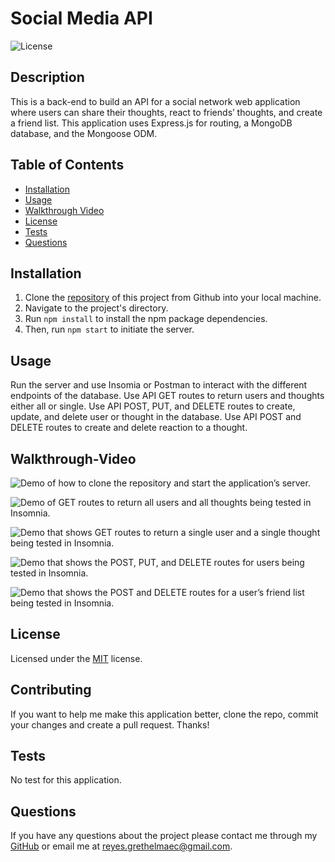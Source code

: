# Social Media API

![License](https://img.shields.io/static/v1?label=license&message=MIT&color=brightgreen)

## Description

This is a back-end to build an API for a social network web application where users can share their thoughts, react to friends’ thoughts, and create a friend list. This application uses  Express.js for routing, a MongoDB database, and the Mongoose ODM.

## Table of Contents

* [Installation](#Installation)  
* [Usage](#Usage)   
* [Walkthrough Video](#Walkthrough-Video) 
* [License](#License)  
* [Tests](#Tests)  
* [Questions](#Questions)

## Installation 

1. Clone the [repository](https://github.com/Garethus/social-media-api) of this project from Github into your local machine. 
2. Navigate to the project's directory. 
3. Run `npm install` to install the npm package dependencies. 
4. Then, run `npm start` to initiate the server.

## Usage

Run the server and use Insomia or Postman to interact with the different endpoints of the database.
Use API GET routes to return users and thoughts either all or single.
Use API POST, PUT, and DELETE routes to create, update, and delete user or thought in the database.
Use API POST and DELETE routes to create and delete reaction to a thought.

## Walkthrough-Video

![Demo of how to clone the repository and start the application’s server.](https://drive.google.com/file/d/1PEGQb4Lbce5EyLEmfQVJupjxMoMMhOjH/view?usp=sharing)

![Demo of GET routes to return all users and all thoughts being tested in Insomnia.](https://drive.google.com/file/d/1uX5a6RjVJTcTcC8vqYzBIo7SkejI6rO0/view?usp=sharing)

![Demo that shows GET routes to return a single user and a single thought being tested in Insomnia.](https://drive.google.com/file/d/1jhCJTSTnER6gyp49TKWwTnMNlUwY1T1U/view?usp=sharing)

![Demo that shows the POST, PUT, and DELETE routes for users being tested in Insomnia.](https://drive.google.com/file/d/1GB0Gxrho_EIMdvJUZDYMkEFZLu6_PJFw/view?usp=sharing)

![Demo that shows the POST and DELETE routes for a user’s friend list being tested in Insomnia.](https://drive.google.com/file/d/1WVyvQLC0ZOlpXi9r4gD328zvGvMnEfSm/view?usp=sharing)

## License

Licensed under the [MIT](./LICENSE) license.

## Contributing

If you want to help me make this application better, clone the repo, commit your changes and create a pull request. Thanks!

## Tests

No test for this application.

## Questions
    
If you have any questions about the project please contact me through my [GitHub](https://github.com/Garethus) or email me at reyes.grethelmaec@gmail.com.


